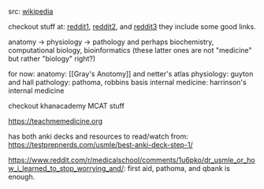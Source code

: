 src: [wikipedia](https://en.wikipedia.org/wiki/Medicine) 

checkout stuff at: [reddit1](https://www.reddit.com/r/medicine/comments/30lmkz/good_resources_to_learn_about_healthmedicine_for/), [reddit2](https://www.reddit.com/r/IWantToLearn/comments/4nsosm/deleted_by_user/), and [reddit3](https://www.reddit.com/r/medicine/comments/o5s15a/list_of_medical_textbooks_and_bible_of_each/) they include some good links.

anatomy -> physiology -> pathology and perhaps biochemistry, computational biology, bioinformatics (these latter ones are not "medicine" but rather "biology" right?)

for now:
anatomy: [[Gray's Anotomy]] and netter's atlas
physiology: guyton and hall
pathology: pathoma, robbins basis
internal medicine: harrinson's internal medicine

checkout khanacademy MCAT stuff

https://teachmemedicine.org

has both anki decks and resources to read/watch from: https://testprepnerds.com/usmle/best-anki-deck-step-1/

https://www.reddit.com/r/medicalschool/comments/1u6pko/dr_usmle_or_how_i_learned_to_stop_worrying_and/: first aid, pathoma, and qbank is enough.
